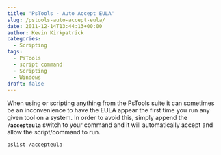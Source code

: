 ```yaml
---
title: 'PsTools - Auto Accept EULA'
slug: /pstools-auto-accept-eula/
date: 2011-12-14T13:44:13+00:00
author: Kevin Kirkpatrick
categories:
  - Scripting
tags:
  - PsTools
  - script command
  - Scripting
  - Windows
draft: false
---
```

When using or scripting anything from the PsTools suite it can sometimes be an inconvenience to have the EULA appear the first time you run any given tool on a system. In order to avoid this, simply append the  __`/accepteula`__ switch to your command and it will automatically accept and allow the script/command to run.

```
pslist /accepteula
```